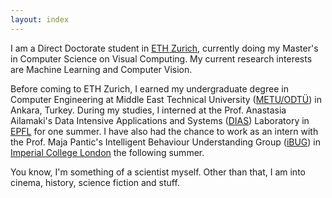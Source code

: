 ```yaml
---
layout: index
---
```


I am a Direct Doctorate student in [ETH Zurich](https://www.ethz.ch/en.html), currently doing my Master's in Computer Science on Visual Computing. My current research interests are Machine Learning and Computer Vision.

Before coming to ETH Zurich, I earned my undergraduate degree in Computer Engineering at Middle East Technical University ([METU/ODTÜ](https://www.metu.edu.tr)) in Ankara, Turkey. During my studies, I interned at the Prof. Anastasia Ailamaki's Data Intensive Applications and Systems ([DIAS](https://dias.epfl.ch/)) Laboratory in [EPFL](https://www.epfl.ch/) for one summer. I have also had the chance to work as an intern with the Prof. Maja Pantic's Intelligent Behaviour Understanding Group ([iBUG](https://ibug.doc.ic.ac.uk/)) in [Imperial College London](https://www.imperial.ac.uk/) the following summer.

You know, I'm something of a scientist myself. Other than that, I am into cinema, history, science fiction and stuff.